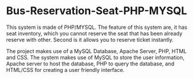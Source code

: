 # Bus-Reservation-Seat-PHP-MYSQL
This system is made of PHP/MYSQL. The feature of this system are, it has seat inventory, which you cannot reserve the seat that has been already reserve with other. Second is it allows you to reserve ticket instantly.

The project makes use of a MySQL Database, Apache Server, PHP, HTML and CSS. The system makes use of MySQL to store the user information, Apache server to host the database, PHP to query the database, and HTML/CSS for creating a user friendly interface. 
